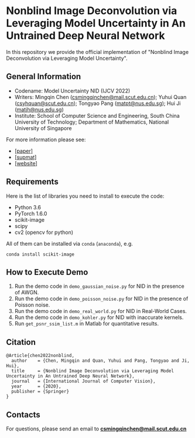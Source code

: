 # Nonblind Image Deconvolution via Leveraging Model Uncertainty in An Untrained Deep Neural Network
In this repository we provide the official implementation of "Nonblind Image Deconvolution via Leveraging Model
Uncertainty".
## General Information
- Codename: Model Uncertainty NID (IJCV 2022)
- Writers: Mingqin Chen (csmingqinchen@mail.scut.edu.cn); Yuhui Quan (csyhquan@scut.edu.cn); Tongyao Pang (matpt@nus.edu.sg); Hui
  Ji (matjh@nus.edu.sg)
- Institute: School of Computer Science and Engineering, South China
  University of Technology; Department of Mathematics, National University of Singapore

For more information please see:
- [[paper]](https://link.springer.com/article/10.1007/s11263-022-01621-9)
- [[supmat]](https://static-content.springer.com/esm/art%3A10.1007%2Fs11263-022-01621-9/MediaObjects/11263_2022_1621_MOESM1_ESM.pdf)
- [[website]](https://csyhquan.github.io/)


## Requirements
Here is the list of libraries you need to install to execute the code:
* Python 3.6
* PyTorch 1.6.0
* scikit-image
* scipy
* cv2 (opencv for python)

All of them can be installed via `conda` (`anaconda`), e.g.
```
conda install scikit-image
```

## How to Execute Demo
1. Run the demo code in `demo_gaussian_noise.py` for NID in the presence of AWGN.
2. Run the demo code in `demo_poisson_noise.py` for NID in the presence of Poisson noise.
3. Run the demo code in `demo_real_world.py` for NID in Real-World Cases.
4. Run the demo code in `demo_kohler.py` for NID with inaccurate kernels.
5. Run `get_psnr_ssim_list.m` in Matlab for quantitative results.   

## Citation
```
@Article{chen2022nonblind,
  author    = {Chen, Mingqin and Quan, Yuhui and Pang, Tongyao and Ji, Hui},
  title     = {Nonblind Image Deconvolution via Leveraging Model Uncertainty in An Untrained Deep Neural Network},
  journal   = {International Journal of Computer Vision},
  year      = {2020},
  publisher = {Springer}
}
```

## Contacts
For questions, please send an email to **csmingqinchen@mail.scut.edu.cn**
